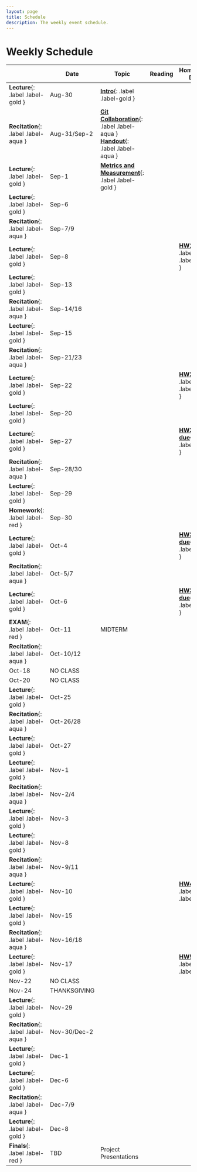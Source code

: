 ```yaml
---
layout: page
title: Schedule
description: The weekly event schedule.
---
```


# Weekly Schedule
<!-- 
{% for schedule in site.schedules %}
{{ schedule }}
{% endfor %} -->


<!--
**[Intro](assets/pdfs/01-introduction.pdf)**{: .label .label-gold }
**[Docker](assets/pdfs/recitation-1.pdf)**{: .label .label-aqua }
**[Case Study 737MAX](assets/pdfs/03-boeing-casestudy.pdf)**{: .label .label-gold } | **[news article](https://www.seattletimes.com/business/boeing-aerospace/failed-certification-faa-missed-safety-issues-in-the-737-max-system-implicated-in-the-lion-air-crash/)**{: .label .label-blue}
**[Tools for collaborative software development](assets/pdfs/recitation-2-gitcollaboration.pdf)**{: .label .label-aqua}
**[Milestones, estimation, planning](assets/pdfs/04-process.pdf)**{: .label .label-gold }   
**[Software Archaeology](assets/pdfs/05-code-archaeology.pdf)**{: .label .label-gold }
**[Software Archaeology](assets/pdfs/recitation-3.pdf)**{: .label .label-aqua }
**[Requirements: Concepts and Challenges](assets/pdfs/06-RequirementsIntroConcepts.pdf)**{: .label .label-gold } 
**[Requirements: Elicitation and Documentation](assets/pdfs/07-Req-interviews-risk.pdf)**{: .label .label-gold }
**[Requirements Interviews](assets/pdfs/recitation-4.pdf)**{: .label .label-aqua }
**[SE4ML](assets/pdfs/08-SE_4_ML.pdf)**{: .label .label-gold }
**[Ethics](assets/pdfs/09-Ethics.pdf)**{: .label .label-gold } 
**[Requirements/terrible stakeholders](assets/pdfs/recitation-5.pdf)**{: .label .label-aqua }
**[Architecture: Intro and Overview](assets/pdfs/10-Intro-to-Arch.pdf)**{: .label .label-gold } 
**[Architecture: Microservices](assets/pdfs/11-microservices.pdf)**{: .label .label-gold }
Midterm review: **[2020](assets/pdfs/midterm-2020.pdf)**{: .label .label-aqua} **[2019](assets/pdfs/midterm-2019.pdf)**{: .label .label-aqua}
**[Architecture: Design Docs](assets/pdfs/12-arch-design-docs.pdf)**{: .label .label-gold } 
**[Architecture: Devops](assets/pdfs/13-devops.pdf)**{: .label .label-gold } 
**[Team Dysfunction](assets/pdfs/recitation-6-team-dysfunction.pdf)**{: .label .label-aqua}
**[Teams](assets/pdfs/14-teams-process.pdf)**{: .label .label-gold }
**[Process](assets/pdfs/15-process-in-SE.pdf)**{: .label .label-gold } 
**[Machine Learning](assets/pdfs/recitation-7.pdf)**{: .label .label-aqua} 
**[QA: Intro to Testing](assets/pdfs/16-testing-intro.pdf)**{: .label .label-gold } | **[SE at Google, Chapter 11](https://abseil.io/resources/swe_at_google.2.pdf)**{: .label .label-blue}
**[QA: Testing Strategies](assets/pdfs/17-testing-strategies.pdf)**{: .label .label-gold }  | **[SE at Google, Chapter 12—13](https://abseil.io/resources/swe_at_google.2.pdf)**{: .label .label-blue} 
**[QA: Dynamic Analysis and Random Testing](assets/pdfs/18-dynamic-analysis.pdf)**{: .label .label-gold } |
**[QA: Static Analysis](assets/pdfs/19-static-analysis.pdf)**{: .label .label-gold} 
 **[QA: ML explanability](assets/pdfs/20-ML-QA.pdf)**{: .label .label-gold}
 **[QA: ML fairness](assets/pdfs/21-ML-Fairness.pdf)**{: .label .label-gold}
 **[Open Source](assets/pdfs/22a-OpenSource.pdf)**{: .label .label-gold} **[Dependencies](assets/pdfs/22b-dependencies.pdf)**{: .label .label-gold} | **[SE at Google, Chapter 21](https://abseil.io/resources/swe_at_google.2.pdf)**{: .label .label-blue}
-->

 &nbsp; | Date    |  Topic                                 | Reading | Homework Due
---------| ------- |  ------------------------------------- | -------- | -----------
**Lecture**{: .label .label-gold } | Aug-30  | **[Intro](assets/pdfs/01-introduction.pdf)**{: .label .label-gold }
**Recitation**{: .label .label-aqua } | Aug-31/Sep-2   | **[Git Collaboration](assets/pdfs/recitation1-slides.pdf)**{: .label .label-aqua } **[Handout](assets/pdfs/recitation1-handout.pdf)**{: .label .label-aqua }
**Lecture**{: .label .label-gold } | Sep-1   | **[Metrics and Measurement](assets/pdfs/02-measurement.pdf)**{: .label .label-gold }
**Lecture**{: .label .label-gold } | Sep-6	|	
**Recitation**{: .label .label-aqua } | Sep-7/9   | 
**Lecture**{: .label .label-gold }  | Sep-8	|	| | **[HW1 due](/assignments/hw1)**{: .label .label-red }
**Lecture**{: .label .label-gold } | Sep-13	|	
**Recitation**{: .label .label-aqua } | Sep-14/16   | 
**Lecture**{: .label .label-gold } | Sep-15	|	 
**Recitation**{: .label .label-aqua } | Sep-21/23   | 
**Lecture**{: .label .label-gold } | Sep-22	|	| | **[HW2 due](/assignments/hw2)**{: .label .label-red }
**Lecture**{: .label .label-gold } | Sep-20 |   
**Lecture**{: .label .label-gold } | Sep-27	|	 | | **[HW3a due](/assignments/hw3)**{: .label .label-red }
**Recitation**{: .label .label-aqua } | Sep-28/30   | 
**Lecture**{: .label .label-gold } | Sep-29	|	
**Homework**{: .label .label-red } | Sep-30 |
**Lecture**{: .label .label-gold } | Oct-4	|	| | **[HW3b due](/assignments/hw3)**{: .label .label-red }
**Recitation**{: .label .label-aqua } | Oct-5/7   | 
**Lecture**{: .label .label-gold } | Oct-6	|	 | | **[HW3c due](/assignments/hw3)**{: .label .label-red }
**EXAM**{: .label .label-red } | Oct-11	|	MIDTERM 
**Recitation**{: .label .label-aqua } | Oct-10/12   | 
| Oct-18	|	NO CLASS
| Oct-20    |   NO CLASS
**Lecture**{: .label .label-gold } |  Oct-25 | 
**Recitation**{: .label .label-aqua } | Oct-26/28   | 
**Lecture**{: .label .label-gold } | Oct-27	|	
**Lecture**{: .label .label-gold } | Nov-1	|	 
**Recitation**{: .label .label-aqua } | Nov-2/4   | 
**Lecture**{: .label .label-gold }| Nov-3	|	| |
**Lecture**{: .label .label-gold } | Nov-8		| 
**Recitation**{: .label .label-aqua } | Nov-9/11   | 
**Lecture**{: .label .label-gold } |  Nov-10	|	| | **[HW4 due](/assignments/hw4)**{: .label .label-red}
**Lecture**{: .label .label-gold } | Nov-15	|	
**Recitation**{: .label .label-aqua } | Nov-16/18   | 
**Lecture**{: .label .label-gold } | Nov-17	|	 |    |   **[HW5 due](/assignments/hw5)**{: .label .label-red} 
| Nov-22    |   NO CLASS   
| Nov-24    |   THANKSGIVING
**Lecture**{: .label .label-gold } | Nov-29	|	
**Recitation**{: .label .label-aqua } | Nov-30/Dec-2   | 
**Lecture**{: .label .label-gold } | Dec-1	|	
**Lecture**{: .label .label-gold } | Dec-6	|	
**Recitation**{: .label .label-aqua } | Dec-7/9   | 
**Lecture**{: .label .label-gold } | Dec-8	|
**Finals**{: .label .label-red } | TBD	|	Project Presentations
